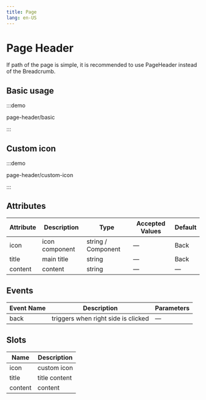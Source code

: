 ```yaml
---
title: Page
lang: en-US
---
```


# Page Header

If path of the page is simple, it is recommended to use PageHeader instead of the Breadcrumb.

## Basic usage

:::demo

page-header/basic

:::

## Custom icon

:::demo

page-header/custom-icon

:::

## Attributes

| Attribute | Description    | Type               | Accepted Values | Default |
| --------- | -------------- | ------------------ | --------------- | ------- |
| icon      | icon component | string / Component | —               | Back    |
| title     | main title     | string             | —               | Back    |
| content   | content        | string             | —               | —       |

## Events

| Event Name | Description                         | Parameters |
| ---------- | ----------------------------------- | ---------- |
| back       | triggers when right side is clicked | —          |

## Slots

| Name    | Description   |
| ------- | ------------- |
| icon    | custom icon   |
| title   | title content |
| content | content       |
